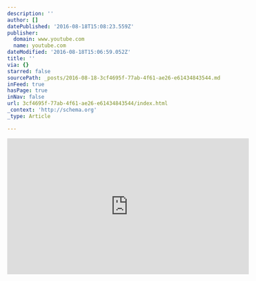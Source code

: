 ```yaml
---
description: ''
author: []
datePublished: '2016-08-18T15:08:23.559Z'
publisher:
  domain: www.youtube.com
  name: youtube.com
dateModified: '2016-08-18T15:06:59.052Z'
title: ''
via: {}
starred: false
sourcePath: _posts/2016-08-18-3cf4695f-77ab-4f61-ae26-e61434843544.md
inFeed: true
hasPage: true
inNav: false
url: 3cf4695f-77ab-4f61-ae26-e61434843544/index.html
_context: 'http://schema.org'
_type: Article

---
```

<iframe width="560" height="315" src="https://www.youtube.com/embed/mU4rfRwLcas" frameborder="0" allowfullscreen="" style=""></iframe>
